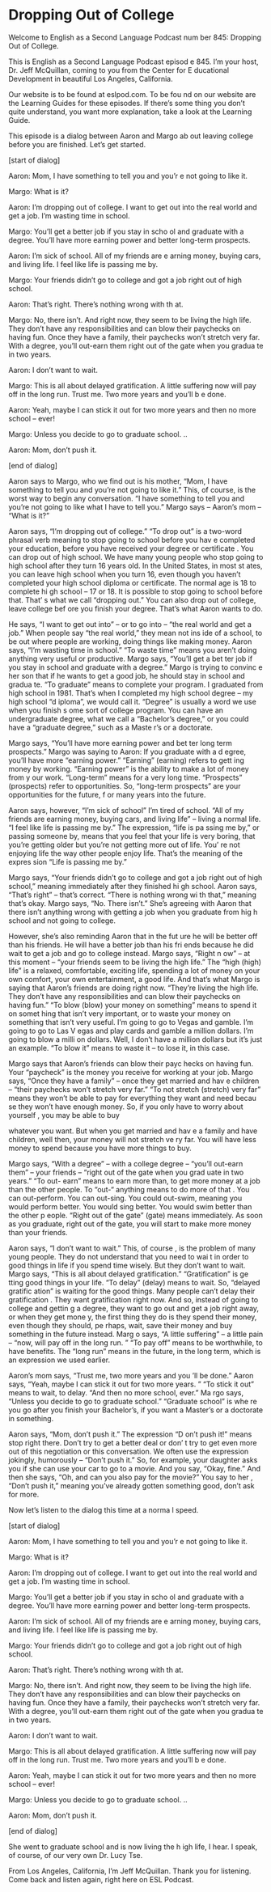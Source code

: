 # Dropping Out of College

Welcome to English as a Second Language Podcast num ber 845: Dropping Out of College.

This is English as a Second Language Podcast episod e 845. I’m your host, Dr. Jeff McQuillan, coming to you from the Center for E ducational Development in beautiful Los Angeles, California.

Our website is to be found at eslpod.com. To be fou nd on our website are the Learning Guides for these episodes. If there’s some thing you don’t quite understand, you want more explanation, take a look at the Learning Guide.

This episode is a dialog between Aaron and Margo ab out leaving college before you are finished. Let’s get started.

[start of dialog]

Aaron:  Mom, I have something to tell you and you’r e not going to like it.

Margo:  What is it?

Aaron:  I’m dropping out of college. I want to get out into the real world and get a job. I’m wasting time in school.

Margo:  You’ll get a better job if you stay in scho ol and graduate with a degree. You’ll have more earning power and better long-term  prospects.

Aaron:  I’m sick of school. All of my friends are e arning money, buying cars, and living life. I feel like life is passing me by.

Margo:  Your friends didn’t go to college and got a  job right out of high school.

Aaron:  That’s right. There’s nothing wrong with th at.

Margo:  No, there isn’t. And right now, they seem to be living the high life. They don’t have any responsibilities and can blow their paychecks on having fun. Once they have a family, their paychecks won’t stretch very far. With a degree, you’ll out-earn them right out of the gate when you gradua te in two years.

Aaron:  I don’t want to wait.

Margo:  This is all about delayed gratification. A little suffering now will pay off in the long run. Trust me. Two more years and you’ll b e done.

Aaron:  Yeah, maybe I can stick it out for two more  years and then no more school – ever!

Margo:  Unless you decide to go to graduate school. ..

Aaron:  Mom, don’t push it.

[end of dialog]

Aaron says to Margo, who we find out is his mother,  “Mom, I have something to tell you and you’re not going to like it.” This, of  course, is the worst way to begin any conversation. “I have something to tell you and  you’re not going to like what I have to tell you.” Margo says – Aaron’s mom – “What  is it?”

Aaron says, “I’m dropping out of college.” “To drop  out” is a two-word phrasal verb meaning to stop going to school before you hav e completed your education, before you have received your degree or certificate . You can drop out of high school. We have many young people who stop going to  high school after they turn 16 years old. In the United States, in most st ates, you can leave high school when you turn 16, even though you haven’t completed  your high school diploma or certificate. The normal age is 18 to complete hi gh school – 17 or 18. It is possible to stop going to school before that. That’ s what we call “dropping out.” You can also drop out of college, leave college bef ore you finish your degree. That’s what Aaron wants to do.

He says, “I want to get out into” – or to go into –  “the real world and get a job.” When people say “the real world,” they mean not ins ide of a school, to be out where people are working, doing things like making money. Aaron says, “I’m wasting time in school.” “To waste time” means you aren’t doing anything very useful or productive. Margo says, “You’ll get a bet ter job if you stay in school and graduate with a degree.” Margo is trying to convinc e her son that if he wants to get a good job, he should stay in school and gradua te. “To graduate” means to complete your program. I graduated from high school  in 1981. That’s when I completed my high school degree – my high school “d iploma”, we would call it. “Degree” is usually a word we use when you finish s ome sort of college program. You can have an undergraduate degree, what we call a “Bachelor’s degree,” or you could have a “graduate degree,” such as a Maste r’s or a doctorate.

Margo says, “You’ll have more earning power and bet ter long term prospects.” Margo was saying to Aaron: If you graduate with a d egree, you’ll have more “earning power.” “Earning” (earning) refers to gett ing money by working. “Earning power” is the ability to make a lot of money from y our work. “Long-term” means for a very long time. “Prospects” (prospects) refer  to opportunities. So, “long-term prospects” are your opportunities for the future, f or many years into the future.

Aaron says, however, “I’m sick of school” I’m tired  of school. “All of my friends are earning money, buying cars, and living life” – living a normal life. “I feel like life is passing me by.” The expression, “life is pa ssing me by,” or passing someone by, means that you feel that your life is very boring, that you’re getting older but you’re not getting more out of life. You’ re not enjoying life the way other people enjoy life. That’s the meaning of the expres sion “Life is passing me by.”

Margo says, “Your friends didn’t go to college and got a job right out of high school,” meaning immediately after they finished hi gh school. Aaron says, “That’s right” – that’s correct. “There is nothing wrong wi th that,” meaning that’s okay. Margo says, “No. There isn’t.” She’s agreeing with Aaron that there isn’t anything wrong with getting a job when you graduate from hig h school and not going to college.

However, she’s also reminding Aaron that in the fut ure he will be better off than his friends. He will have a better job than his fri ends because he did wait to get a job and go to college instead. Margo says, “Right n ow” – at this moment – “your friends seem to be living the high life.” The “high  (high) life” is a relaxed, comfortable, exciting life, spending a lot of money  on your own comfort, your own entertainment, a good life. And that’s what Margo is saying that Aaron’s friends are doing right now. “They’re living the high life.  They don’t have any responsibilities and can blow their paychecks on having fun.” “To blow (blow) your money on something” means to spend it on somet hing that isn’t very important, or to waste your money on something that  isn’t very useful. I’m going to go to Vegas and gamble. I’m going to go to Las V egas and play cards and gamble a million dollars. I’m going to blow a milli on dollars. Well, I don’t have a million dollars but it’s just an example. “To blow it” means to waste it – to lose it, in this case.

Margo says that Aaron’s friends can blow their payc hecks on having fun. Your “paycheck” is the money you receive for working at your job. Margo says, “Once they have a family” – once they get married and hav e children – “their paychecks won’t stretch very far.” “To not stretch (stretch) very far” means they won’t be able to pay for everything they want and need becau se they won’t have enough money. So, if you only have to worry about yourself , you may be able to buy

whatever you want. But when you get married and hav e a family and have children, well then, your money will not stretch ve ry far. You will have less money to spend because you have more things to buy.

Margo says, “With a degree” – with a college degree  – “you’ll out-earn them” – your friends – “right out of the gate when you grad uate in two years.” “To out- earn” means to earn more than, to get more money at  a job than the other people. To “out-“ anything means to do more of that . You can out-perform. You can out-sing. You could out-swim, meaning you would  perform better. You would sing better. You would swim better than the other p eople. “Right out of the gate” (gate) means immediately. As soon as you graduate, right out of the gate, you will start to make more money than your friends.

Aaron says, “I don’t want to wait.” This, of course , is the problem of many young people. They do not understand that you need to wai t in order to good things in life if you spend time wisely. But they don’t want to wait. Margo says, “This is all about delayed gratification.” “Gratification” is ge tting good things in your life. “To delay” (delay) means to wait. So, “delayed gratific ation” is waiting for the good things. Many people can’t delay their gratification . They want gratification right now. And so, instead of going to college and gettin g a degree, they want to go out and get a job right away, or when they get mone y, the first thing they do is they spend their money, even though they should, pe rhaps, wait, save their money and buy something in the future instead. Marg o says, “A little suffering” – a little pain – “now, will pay off in the long run. ” “To pay off” means to be worthwhile, to have benefits. The “long run” means in the future, in the long term, which is an expression we used earlier.

Aaron’s mom says, “Trust me, two more years and you ’ll be done.” Aaron says, “Yeah, maybe I can stick it out for two more years. ” “To stick it out” means to wait, to delay. “And then no more school, ever.” Ma rgo says, “Unless you decide to go to graduate school.” “Graduate school” is whe re you go after you finish your Bachelor’s, if you want a Master’s or a doctorate in something.

Aaron says, “Mom, don’t push it.” The expression “D on’t push it!” means stop right there. Don’t try to get a better deal or don’ t try to get even more out of this negotiation or this conversation. We often use the expression jokingly, humorously – “Don’t push it.” So, for example, your  daughter asks you if she can use your car to go to a movie. And you say, “Okay, fine.” And then she says, “Oh, and can you also pay for the movie?” You say to her , “Don’t push it,” meaning you’ve already gotten something good, don’t ask for  more.

Now let’s listen to the dialog this time at a norma l speed.

[start of dialog]

Aaron:  Mom, I have something to tell you and you’r e not going to like it.

Margo:  What is it?

Aaron:  I’m dropping out of college. I want to get out into the real world and get a job. I’m wasting time in school.

Margo:  You’ll get a better job if you stay in scho ol and graduate with a degree. You’ll have more earning power and better long-term  prospects.

Aaron:  I’m sick of school. All of my friends are e arning money, buying cars, and living life. I feel like life is passing me by.

Margo:  Your friends didn’t go to college and got a  job right out of high school.

Aaron:  That’s right. There’s nothing wrong with th at.

Margo:  No, there isn’t. And right now, they seem to be living the high life. They don’t have any responsibilities and can blow their paychecks on having fun. Once they have a family, their paychecks won’t stretch very far. With a degree, you’ll out-earn them right out of the gate when you gradua te in two years.

Aaron:  I don’t want to wait.

Margo:  This is all about delayed gratification. A little suffering now will pay off in the long run. Trust me. Two more years and you’ll b e done.

Aaron:  Yeah, maybe I can stick it out for two more  years and then no more school – ever!

Margo:  Unless you decide to go to graduate school. ..

Aaron:  Mom, don’t push it.

[end of dialog]

She went to graduate school and is now living the h igh life, I hear. I speak, of course, of our very own Dr. Lucy Tse.

 From Los Angeles, California, I’m Jeff McQuillan. Thank you for listening. Come back and listen again, right here on ESL Podcast.



